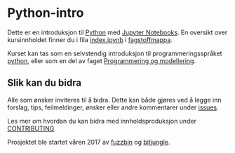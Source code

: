 # Python-intro

Dette er en introduksjon til [Python](https://www.python.org/) med [Jupyter Notebooks](https://jupyter.org/). En oversikt over kursinnholdet finner du i fila [index.ipynb](Fagstoff/index.ipynb) i [fagstoffmappa](https://github.com/fagstoff/python-intro/tree/master/Fagstoff).

Kurset kan tas som en selvstendig introduksjon til programmeringsspråket [python](https://www.python.org/), eller som en del av faget [Programmering og modellering](https://github.com/fagstoff/ProgMod/tree/master/Læreplan).

## Slik kan du bidra

Alle som ønsker inviteres til å bidra. Dette kan både gjøres ved å legge inn forslag, tips, feilmeldinger, ønsker eller andre kommentarer under [issues](https://github.com/fagstoff/python-intro/issues).

Les mer om hvordan du kan bidra med innholdsproduksjon under [CONTRIBUTING](https://github.com/fagstoff/python-intro/blob/master/CONTRIBUTING.md)

Prosjektet ble startet våren 2017 av [fuzzbin](https://github.com/fuzzbin) og [bitjungle](https://github.com/bitjungle).
